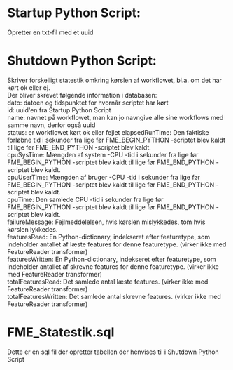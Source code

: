 <h1>Startup Python Script:</h1>
<p>Opretter en txt-fil med et uuid</p>

<h1>Shutdown Python Script:</h1>
Skriver forskelligt statestik omkring kørslen af workflowet, bl.a. om det har kørt ok eller ej.<br>
Der bliver skrevet følgende information i databasen:<br>
dato: datoen og tidspunktet for hvornår scriptet har kørt<br>
id: uuid'en fra Startup Python Script<br>
name: navnet på workflowet, man kan jo navngive alle sine workflows med samme navn, derfor også uuid<br>
status: er workflowet kørt ok eller fejlet
elapsedRunTime: Den faktiske forløbne tid i sekunder fra lige før FME_BEGIN_PYTHON -scriptet blev kaldt til lige før FME_END_PYTHON -scriptet blev kaldt.<br>
cpuSysTime: Mængden af system -CPU -tid i sekunder fra lige før FME_BEGIN_PYTHON -scriptet blev kaldt til lige før FME_END_PYTHON -scriptet blev kaldt.<br>
cpuUserTime: Mængden af bruger -CPU -tid i sekunder fra lige før FME_BEGIN_PYTHON -scriptet blev kaldt til lige før FME_END_PYTHON -scriptet blev kaldt.<br>
cpuTime: Den samlede CPU -tid i sekunder fra lige før FME_BEGIN_PYTHON -scriptet blev kaldt til lige før FME_END_PYTHON -scriptet blev kaldt.<br>
failureMessage: Fejlmeddelelsen, hvis kørslen mislykkedes, tom hvis kørslen lykkedes.<br>
featuresRead: En Python-dictionary, indekseret efter featuretype, som indeholder antallet af læste features for denne featuretype. (virker ikke med FeatureReader transformer)<br>
featuresWritten: En Python-dictionary, indekseret efter featuretype, som indeholder antallet af skrevne features for denne featuretype. (virker ikke med FeatureReader transformer)<br>
totalFeaturesRead: Det samlede antal læste features. (virker ikke med FeatureReader transformer)<br>
totalFeaturesWritten: Det samlede antal skrevne features. (virker ikke med FeatureReader transformer)<br>
<h1>FME_Statestik.sql</h1>
Dette er en sql fil der opretter tabellen der henvises til i Shutdown Python  Script
